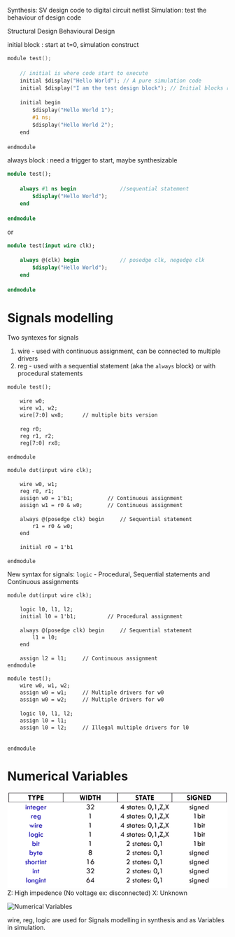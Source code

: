 Synthesis: SV design code to digital circuit netlist
Simulation: test the behaviour of design code

Structural Design
Behavioural Design

initial block : start at t=0, simulation construct
```c
module test();

	// initial is where code start to execute
	initial $display("Hello World"); // A pure simulation code
	initial $display("I am the test design block"); // Initial blocks run in parallel
	
	initial begin
		$display("Hello World 1");
		#1 ns;
		$display("Hello World 2");
	end
	
endmodule
```
always block : need a trigger to start, maybe synthesizable
```sv
module test();

	always #1 ns begin 				//sequential statement
		$display("Hello World");
	end
	
endmodule

```
or
```sv
module test(input wire clk);

	always @(clk) begin				// posedge clk, negedge clk
		$display("Hello World");
	end
	
endmodule

```

# Signals modelling

Two syntexes for signals
1. wire - used with continuous assignment, can be connected to multiple drivers
2. reg - used with a sequential statement (aka the `always` block) or with procedural statements


```
module test();
	
	wire w0;
	wire w1, w2;
	wire[7:0] wx8;		// multiple bits version
	
	reg r0;
	reg r1, r2;
	reg[7:0] rx8;

endmodule
```

```
module dut(input wire clk);
	
	wire w0, w1;
	reg r0, r1;
	assign w0 = 1'b1;			// Continuous assignment
	assign w1 = r0 & w0;		// Continuous assignment
	
	always @(posedge clk) begin		// Sequential statement
		r1 = r0 & w0;
	end
	
	initial r0 = 1'b1
	
endmodule
```

New syntax for signals: `logic` - Procedural, Sequential statements and Continuous assignments
```
module dut(input wire clk);
	
	logic l0, l1, l2;
	initial l0 = 1'b1;			// Procedural assignment
	
	always @(posedge clk) begin		// Sequential statement
		l1 = l0;
	end
	
	assign l2 = l1;		// Continuous assignment	
endmodule
```
```
module test();
	wire w0, w1, w2;
	assign w0 = w1;		// Multiple drivers for w0
	assign w0 = w2;		// Multiple drivers for w0
	
	logic l0, l1, l2;
	assign l0 = l1;
	assign l0 = l2;		// Illegal multiple drivers for l0
	
		
endmodule
```

# Numerical Variables

![System Verilog Datatypes](img/sv-data-types.png)
Z: High impedence (No voltage ex: disconnected)
X: Unknown

![Numerical Variables](img/)

wire, reg, logic are used for Signals modelling in synthesis and as Variables in simulation.
